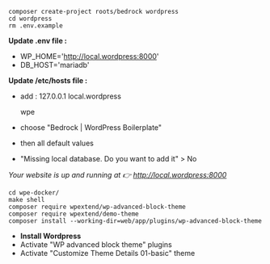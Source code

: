     composer create-project roots/bedrock wordpress
    cd wordpress
    rm .env.example

**Update .env file :**

 - WP_HOME='http://local.wordpress:8000'
 - DB_HOST='mariadb'

**Update /etc/hosts file :**
- add : 127.0.0.1 local.wordpress

    wpe

- choose "Bedrock | WordPress Boilerplate"
- then all default values
- "Missing local database. Do you want to add it" > No

*Your website is up and running at 👉 http://local.wordpress:8000*

    cd wpe-docker/
    make shell
    composer require wpextend/wp-advanced-block-theme
    composer require wpextend/demo-theme
    composer install --working-dir=web/app/plugins/wp-advanced-block-theme

- **Install Wordpress**
- Activate "WP advanced block theme" plugins
- Activate "Customize Theme Details 01-basic" theme